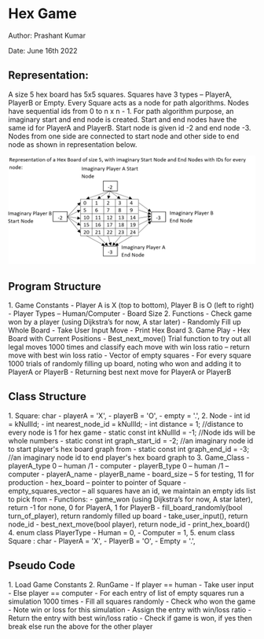 <h1>Hex Game</h1>

Author: Prashant Kumar

Date: June 16th 2022

<h2>Representation:</h2>
A size 5 hex board has 5x5 squares. Squares have 3 types – PlayerA, PlayerB or Empty. Every Square acts as a node for path algorithms. Nodes have sequential ids from 0 to n x n - 1. For path algorithm purpose, an imaginary start and end node is created. Start and end nodes have the same id for PlayerA and PlayerB. Start node is given id -2 and end node -3. Nodes from one side are connected to start node and other side to end node as shown in representation below.


![Screenshot](Representation.png)


<h2>Program Structure</h2>
1. Game Constants
   - Player A is X (top to bottom), Player B is O (left to right)
   - Player Types – Human/Computer
   - Board Size
2. Functions
   - Check game won by a player (using Dijkstra’s for now, A star later)
   - Randomly Fill up Whole Board
   - Take User Input Move
   - Print Hex Board
3. Game Play
   - Hex Board with Current Positions
   - Best_next_move() Trial function to try out all legal moves 1000 times and classify each move with win loss ratio – return move with best win loss ratio
     - Vector of empty squares
     - For every square 1000 trials of randomly filling up board, noting who won and adding it to PlayerA or PlayerB
     - Returning best next move for PlayerA or PlayerB


<h2>Class Structure</h2>
1. Square: char
   - playerA = 'X',
   - playerB = 'O',
   - empty = '.',
2. Node
   - int id = kNullId;
   - int nearest_node_id = kNullId;
   - int distance = 1;    //distance to every node is 1 for hex game
   - static const int kNullId = -1;    //Node ids will be whole numbers
   - static const int graph_start_id = -2;    //an imaginary node id to start player's hex board graph from
   - static const int graph_end_id = -3;    //an imaginary node id to end player's hex board graph to
3. Game_Class
   - playerA_type 0 – human /1 - computer
   - playerB_type 0 – human /1 – computer
   - playerA_name
   - playerB_name
   - board_size – 5 for testing, 11 for production
   - hex_board – pointer to pointer of Square
   - empty_squares_vector – all squares have an id, we maintain an empty ids list to pick from
   - Functions:
     - game_won (using Dijkstra’s for now, A star later), return -1 for none, 0 for PlayerA, 1 for PlayerB
     - fill_board_randomly(bool turn_of_player), return randomly filled up board
     - take_user_input(), return node_id
   - best_next_move(bool player), return node_id
   - print_hex_board()
4. enum class PlayerType
   - Human = 0,
   - Computer = 1,
5. enum class Square : char
   - PlayerA = 'X',
   - PlayerB = 'O',
   - Empty = '.',


<h2>Pseudo Code</h2>
1. Load Game Constants
2. RunGame
   - If player == human
     - Take user input
   - Else player == computer
     - For each entry of list of empty squares run a simulation 1000 times
       - Fill all squares randomly
       - Check who won the game
       - Note win or loss for this simulation
       - Assign the entry with win/loss ratio
     - Return the entry with best win/loss ratio
   - Check if game is won, if yes then break else run the above for the other player
